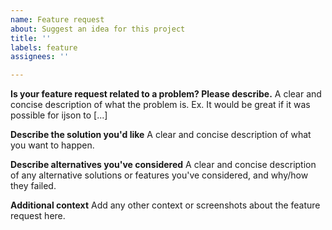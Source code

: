 ```yaml
---
name: Feature request
about: Suggest an idea for this project
title: ''
labels: feature
assignees: ''

---
```


**Is your feature request related to a problem? Please describe.**
A clear and concise description of what the problem is. Ex. It would be great if it was possible for ijson to [...]

**Describe the solution you'd like**
A clear and concise description of what you want to happen.

**Describe alternatives you've considered**
A clear and concise description of any alternative solutions or features you've considered, and why/how they failed.

**Additional context**
Add any other context or screenshots about the feature request here.
